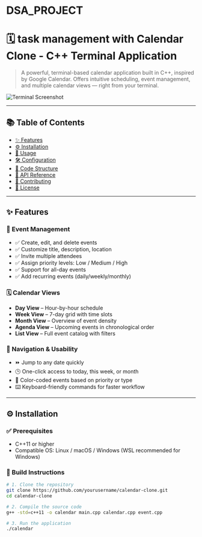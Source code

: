 # DSA_PROJECT
# 🗓️ task management with  Calendar Clone - C++ Terminal Application

> A powerful, terminal-based calendar application built in C++, inspired by Google Calendar. Offers intuitive scheduling, event management, and multiple calendar views — right from your terminal.

![Terminal Screenshot](SCREENSHOT.png)

---

## 📚 Table of Contents

- [✨ Features](#-features)
- [⚙️ Installation](#-installation)
- [🚀 Usage](#-usage)
- [🛠️ Configuration](#-configuration)
- [📁 Code Structure](#-code-structure)
- [📌 API Reference](#-api-reference)
- [🤝 Contributing](#-contributing)
- [📄 License](#-license)

---

## ✨ Features

### 📝 Event Management
- ✅ Create, edit, and delete events
- ✅ Customize title, description, location
- ✅ Invite multiple attendees
- ✅ Assign priority levels: Low / Medium / High
- ✅ Support for all-day events
- ✅ Add recurring events (daily/weekly/monthly)

### 🗓️ Calendar Views
- **Day View** – Hour-by-hour schedule  
- **Week View** – 7-day grid with time slots  
- **Month View** – Overview of event density  
- **Agenda View** – Upcoming events in chronological order  
- **List View** – Full event catalog with filters  

### 🔎 Navigation & Usability
- ⏩ Jump to any date quickly  
- 🕒 One-click access to today, this week, or month  
- 🌈 Color-coded events based on priority or type  
- ⌨️ Keyboard-friendly commands for faster workflow  

---

## ⚙️ Installation

### ✅ Prerequisites
- C++11 or higher
- Compatible OS: Linux / macOS / Windows (WSL recommended for Windows)

### 🔧 Build Instructions

```bash
# 1. Clone the repository
git clone https://github.com/yourusername/calendar-clone.git
cd calendar-clone

# 2. Compile the source code
g++ -std=c++11 -o calendar main.cpp calendar.cpp event.cpp

# 3. Run the application
./calendar

